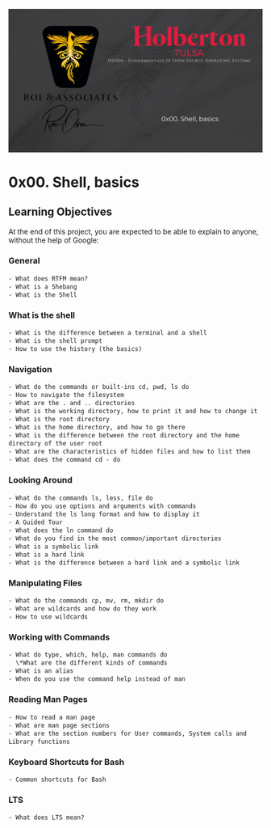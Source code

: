 ![0x00. Shell, basics banner](https://github.com/ronroeandassociates/assets/blob/master/images/0x00_shell_basic_banner.png)

# 0x00. Shell, basics

## Learning Objectives

At the end of this project, you are expected to be able to explain to anyone, without the help of Google:

### General

```
- What does RTFM mean?
- What is a Shebang
- What is the Shell
```

### What is the shell

```
- What is the difference between a terminal and a shell
- What is the shell prompt
- How to use the history (the basics)
```

### Navigation

```
- What do the commands or built-ins cd, pwd, ls do
- How to navigate the filesystem
- What are the . and .. directories
- What is the working directory, how to print it and how to change it
- What is the root directory
- What is the home directory, and how to go there
- What is the difference between the root directory and the home directory of the user root
- What are the characteristics of hidden files and how to list them
- What does the command cd - do
```

### Looking Around

```
- What do the commands ls, less, file do
- How do you use options and arguments with commands
- Understand the ls long format and how to display it
- A Guided Tour
- What does the ln command do
- What do you find in the most common/important directories
- What is a symbolic link
- What is a hard link
- What is the difference between a hard link and a symbolic link
```

### Manipulating Files

```
- What do the commands cp, mv, rm, mkdir do
- What are wildcards and how do they work
- How to use wildcards
```

### Working with Commands

```
- What do type, which, help, man commands do
  \*What are the different kinds of commands
- What is an alias
- When do you use the command help instead of man
```

### Reading Man Pages

```
- How to read a man page
- What are man page sections
- What are the section numbers for User commands, System calls and Library functions
```

### Keyboard Shortcuts for Bash

```
- Common shortcuts for Bash
```

### LTS

```
- What does LTS mean?
```
